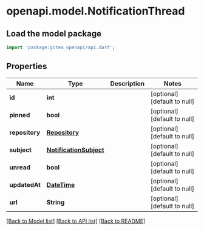# openapi.model.NotificationThread

## Load the model package
```dart
import 'package:gitea_openapi/api.dart';
```

## Properties
Name | Type | Description | Notes
------------ | ------------- | ------------- | -------------
**id** | **int** |  | [optional] [default to null]
**pinned** | **bool** |  | [optional] [default to null]
**repository** | [**Repository**](Repository.md) |  | [optional] [default to null]
**subject** | [**NotificationSubject**](NotificationSubject.md) |  | [optional] [default to null]
**unread** | **bool** |  | [optional] [default to null]
**updatedAt** | [**DateTime**](DateTime.md) |  | [optional] [default to null]
**url** | **String** |  | [optional] [default to null]

[[Back to Model list]](../README.md#documentation-for-models) [[Back to API list]](../README.md#documentation-for-api-endpoints) [[Back to README]](../README.md)


